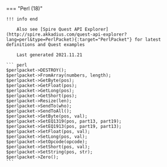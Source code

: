 === "Perl (18)"

    !!! info end

        Also see [Spire Quest API Explorer](http://spire.akkadius.com/quest-api-explorer?lang=perl&type=PerlPacket){:target="PerlPacket"} for latest definitions and Quest examples

        Last generated 2021.11.21

    ``` perl
    $perlpacket->DESTROY();
    $perlpacket->FromArray(numbers, length);
    $perlpacket->GetByte(pos);
    $perlpacket->GetFloat(pos);
    $perlpacket->GetLong(pos);
    $perlpacket->GetShort(pos);
    $perlpacket->Resize(len);
    $perlpacket->SendTo(who);
    $perlpacket->SendToAll();
    $perlpacket->SetByte(pos, val);
    $perlpacket->SetEQ1319(pos, part13, part19);
    $perlpacket->SetEQ1913(pos, part19, part13);
    $perlpacket->SetFloat(pos, val);
    $perlpacket->SetLong(pos, val);
    $perlpacket->SetOpcode(opcode);
    $perlpacket->SetShort(pos, val);
    $perlpacket->SetString(pos, str);
    $perlpacket->Zero();
    ```
